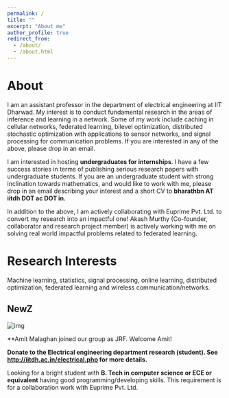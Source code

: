 ```yaml
---
permalink: /
title: ""
excerpt: "About me"
author_profile: true
redirect_from: 
  - /about/
  - /about.html
---
```


# About 

I am an assistant professor in the department of electrical engineering at IIT Dharwad. My interest is to conduct fundamental research in the areas of inference and learning in a network. Some of my work include caching in cellular networks, federated learning, bilevel optimization, distributed stochastic optimization with applications to sensor networks, and signal processing for communication problems. If you are interested in any of the above, please drop in an email.

I am interested in hosting **undergraduates for internships**. I have a few success stories in terms of publishing serious research papers with undergraduate students. If you are an undergraduate student with strong inclination towards mathematics, and would like to work with me, please drop in an email describing your interest and a short CV to **bharathbn AT iitdh DOT ac DOT in.** 

In addition to the above, I am actively collaborating with Euprime Pvt. Ltd. to convert my research into an impactful one! Akash Murthy (Co-founder, collaborator and research project member) is actively working with me on solving real world impactful problems related to federated learning.

# Research Interests

Machine learning, statistics, signal processing, online learning, distributed optimization, federated learning and wireless communication/networks.


## NewZ

![img](https://bnbharath.files.wordpress.com/2020/06/img_1282.jpg?w=200)

**Amit Malaghan joined our group as JRF. Welcome Amit!

**Donate to the Electrical engineering department research (student). See http://iitdh.ac.in/electrical.php for more details.**


Looking for a bright student with **B. Tech in computer science or ECE or equivalent** having good programming/developing skills. This requirement is for a collaboration work with Euprime Pvt. Ltd.
